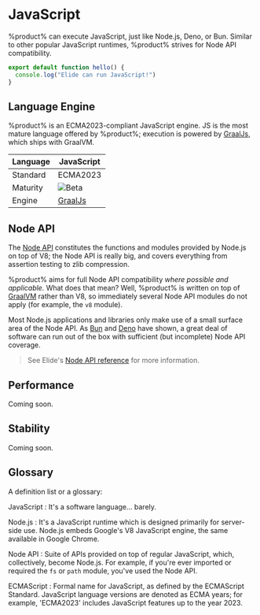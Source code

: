 # JavaScript

%product% can execute JavaScript, just like Node.js, Deno, or Bun. Similar to other popular JavaScript runtimes,
%product% strives for Node API compatibility.

```Javascript
export default function hello() {
  console.log("Elide can run JavaScript!")
}
```

## Language Engine

%product% is an ECMA2023-compliant JavaScript engine. JS is the most mature language offered by %product%; execution is
powered by [GraalJs](https://github.com/oracle/graaljs), which ships with GraalVM.

| Language | **JavaScript**                                     |
|----------|----------------------------------------------------|
| Standard | ECMA2023                                           |
| Maturity | ![Beta](https://img.shields.io/badge/-beta-purple) |
| Engine   | [GraalJs](https://github.com/oracle/graaljs)       |

## Node API

The [Node API](https://nodejs.org/api) constitutes the functions and modules provided by Node.js on top of V8; the Node
API is really big, and covers everything from assertion testing to zlib compression.

%product% aims for full Node API compatibility _where possible and applicable._ What does that mean? Well, %product% is
written on top of [GraalVM](https://graalvm.org) rather than V8, so immediately several Node API modules do not apply
(for example, the `v8` module).

Most Node.js applications and libraries only make use of a small surface area of the Node API. As [Bun](https://bun.sh)
and [Deno](https://deno.land) have shown, a great deal of software can run out of the box with sufficient
(but incomplete) Node API coverage.

> See Elide's [Node API reference](Node-API.md) for more information.

## Performance

Coming soon.

## Stability

Coming soon.

## Glossary

A definition list or a glossary:

JavaScript
: It's a software language... barely.

Node.js
: It's a JavaScript runtime which is designed primarily for server-side use. Node.js embeds Google's V8 JavaScript
engine, the same available in Google Chrome.

Node API
: Suite of APIs provided on top of regular JavaScript, which, collectively, become Node.js. For example, if you're ever
imported or required the `fs` or `path` module, you've used the Node API.

ECMAScript
: Formal name for JavaScript, as defined by the ECMAScript Standard. JavaScript language versions are denoted as ECMA
years; for example, 'ECMA2023' includes JavaScript features up to the year 2023.

